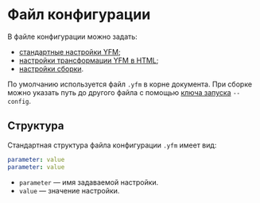 # Файл конфигурации

В файле конфигурации можно задать:

* [стандартные настройки YFM](../settings.md);
* [настройки трансформации YFM в HTML](../tools/transform/settings.md);
* [настройки сборки](../tools/docs/settings.md).

По умолчанию используется файл `.yfm` в корне документа. При сборке можно указать путь до другого файла с помощью [ключа запуска](../tools/docs/settings.md) `--config`. 

## Структура

Стандартная структура файла конфигурации `.yfm` имеет вид:

```yaml
parameter: value
parameter: value
```
* `parameter` — имя задаваемой настройки.
* `value` — значение настройки.
